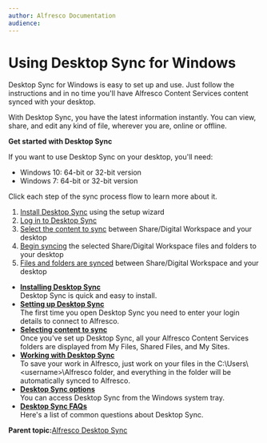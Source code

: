 ```yaml
---
author: Alfresco Documentation
audience: 
---
```


# Using Desktop Sync for Windows

Desktop Sync for Windows is easy to set up and use. Just follow the instructions and in no time you'll have Alfresco Content Services content synced with your desktop.

With Desktop Sync, you have the latest information instantly. You can view, share, and edit any kind of file, wherever you are, online or offline.

**Get started with Desktop Sync**

If you want to use Desktop Sync on your desktop, you'll need:

-   Windows 10: 64-bit or 32-bit version
-   Windows 7: 64-bit or 32-bit version

Click each step of the sync process flow to learn more about it.

1.  [Install Desktop Sync](../tasks/ds-install-app.md) using the setup wizard
2.  [Log in to Desktop Sync](../tasks/ds-setup.md)
3.  [Select the content to sync](../tasks/ds-select-sync.md) between Share/Digital Workspace and your desktop
4.  [Begin syncing](../tasks/ds-select-sync.md#initial) the selected Share/Digital Workspace files and folders to your desktop
5.  [Files and folders are synced](ds-working.md#icons) between Share/Digital Workspace and your desktop

-   **[Installing Desktop Sync](../tasks/ds-install-app.md)**  
Desktop Sync is quick and easy to install.
-   **[Setting up Desktop Sync](../tasks/ds-setup.md)**  
The first time you open Desktop Sync you need to enter your login details to connect to Alfresco.
-   **[Selecting content to sync](../tasks/ds-select-sync.md)**  
Once you've set up Desktop Sync, all your Alfresco Content Services folders are displayed from My Files, Shared Files, and My Sites.
-   **[Working with Desktop Sync](../concepts/ds-working.md)**  
To save your work in Alfresco, just work on your files in the C:\\Users\\<username\>\\Alfresco folder, and everything in the folder will be automatically synced to Alfresco.
-   **[Desktop Sync options](../references/ds-taskbar.md)**  
You can access Desktop Sync from the Windows system tray.
-   **[Desktop Sync FAQs](../references/ds-faqs42.md)**  
Here's a list of common questions about Desktop Sync.

**Parent topic:**[Alfresco Desktop Sync](../concepts/ds-overview.md)

